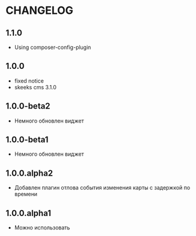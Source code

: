 CHANGELOG
==============

1.1.0
-----------------
 * Using composer-config-plugin
 
1.0.0
-----------------
 * fixed notice
 * skeeks cms 3.1.0

1.0.0-beta2
-----------------
 * Немного обновлен виджет

1.0.0-beta1
-----------------
 * Немного обновлен виджет

1.0.0.alpha2
-----------------
 * Добавлен плагин отлова события изменения карты с задержкой по времени

1.0.0.alpha1
-----------------
 * Можно использовать

